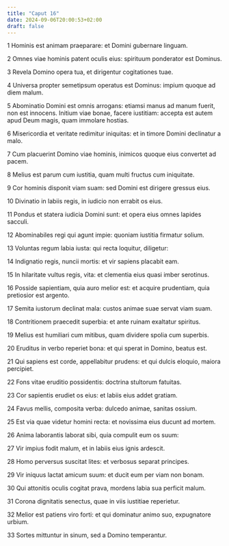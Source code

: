 ```yaml
---
title: "Caput 16"
date: 2024-09-06T20:00:53+02:00
draft: false
---
```



1 Hominis est animam praeparare: et Domini gubernare linguam.

2 Omnes viae hominis patent oculis eius: spirituum ponderator est Dominus.

3 Revela Domino opera tua, et dirigentur cogitationes tuae.

4 Universa propter semetipsum operatus est Dominus: impium quoque ad diem malum.

5 Abominatio Domini est omnis arrogans: etiamsi manus ad manum fuerit, non est innocens. Initium viae bonae, facere iustitiam: accepta est autem apud Deum magis, quam immolare hostias.

6 Misericordia et veritate redimitur iniquitas: et in timore Domini declinatur a malo.

7 Cum placuerint Domino viae hominis, inimicos quoque eius convertet ad pacem.

8 Melius est parum cum iustitia, quam multi fructus cum iniquitate.

9 Cor hominis disponit viam suam: sed Domini est dirigere gressus eius.

10 Divinatio in labiis regis, in iudicio non errabit os eius.

11 Pondus et statera iudicia Domini sunt: et opera eius omnes lapides sacculi.

12 Abominabiles regi qui agunt impie: quoniam iustitia firmatur solium.

13 Voluntas regum labia iusta: qui recta loquitur, diligetur:

14 Indignatio regis, nuncii mortis: et vir sapiens placabit eam.

15 In hilaritate vultus regis, vita: et clementia eius quasi imber serotinus.

16 Posside sapientiam, quia auro melior est: et acquire prudentiam, quia pretiosior est argento.

17 Semita iustorum declinat mala: custos animae suae servat viam suam.

18 Contritionem praecedit superbia: et ante ruinam exaltatur spiritus.

19 Melius est humiliari cum mitibus, quam dividere spolia cum superbis.

20 Eruditus in verbo reperiet bona: et qui sperat in Domino, beatus est.

21 Qui sapiens est corde, appellabitur prudens: et qui dulcis eloquio, maiora percipiet.

22 Fons vitae eruditio possidentis: doctrina stultorum fatuitas.

23 Cor sapientis erudiet os eius: et labiis eius addet gratiam.

24 Favus mellis, composita verba: dulcedo animae, sanitas ossium.

25 Est via quae videtur homini recta: et novissima eius ducunt ad mortem.

26 Anima laborantis laborat sibi, quia compulit eum os suum:

27 Vir impius fodit malum, et in labiis eius ignis ardescit.

28 Homo perversus suscitat lites: et verbosus separat principes.

29 Vir iniquus lactat amicum suum: et ducit eum per viam non bonam.

30 Qui attonitis oculis cogitat prava, mordens labia sua perficit malum.

31 Corona dignitatis senectus, quae in viis iustitiae reperietur.

32 Melior est patiens viro forti: et qui dominatur animo suo, expugnatore urbium.

33 Sortes mittuntur in sinum, sed a Domino temperantur.

